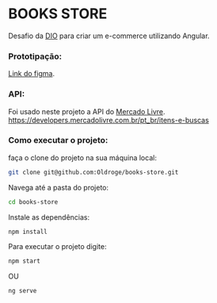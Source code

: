 # BOOKS STORE

Desafio da [DIO](https://www.dio.me/) para criar um e-commerce utilizando Angular.


### Prototipação:
[Link do figma](https://www.figma.com/file/7mnHiGNJmV54lddRyQj2px/E-commerce-project?node-id=0%3A1).


### API:
Foi usado neste projeto a API do [Mercado Livre](https://developers.mercadolivre.com.br/pt_br/itens-e-buscas).
<br>
https://developers.mercadolivre.com.br/pt_br/itens-e-buscas

### Como executar o projeto:
faça o clone do projeto na sua máquina local:
```bash
git clone git@github.com:Oldroge/books-store.git
```

Navega até a pasta do projeto:
```bash
cd books-store
```

Instale as dependências:
```bash
npm install
```

Para executar o projeto digite:
```bash
npm start
```
OU
```bash
ng serve
```


